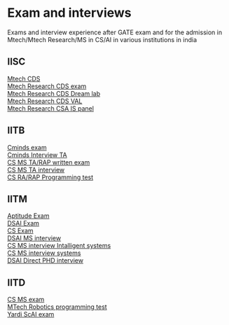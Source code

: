 Exam and interviews
=
Exams and interview experience after GATE exam and for the admission in Mtech/Mtech Research/MS in CS/AI in various institutions in india

IISC
-

[Mtech CDS](./IISC/Mtech%20CDS.md) \
[Mtech Research CDS exam](./IISC/MTech%20Research%20CDS%20exam.md) \
[Mtech Research CDS Dream lab](./IISC/MTech%20Research%20CDS%20dream%20lab.md) \
[Mtech Research CDS VAL](./IISC/MTech%20Research%20VAL.md) \
[Mtech Research CSA IS panel](./IISC/MTech%20Research%20CSA.md)

IITB
-
[Cminds exam](./IITB/Cminds_exam.md) \
[Cminds Interview TA](./IITB/Cminds%20interview.md)  \
[CS MS TA/RAP written exam](./IITB/CS_TA_exam.md)  \
[CS MS TA interview](./IITB/CS%20TA%20interview.md)  \
[CS RA/RAP Programming test](./IITB/CS_RA_programming%20test.md) 

IITM
-

[Aptitude Exam](./IITM/Aptitude.md) \
[DSAI Exam](./IITM/DSAI%20exam.md)  \
[CS Exam](./IITM/CS%20exam.md) \
[DSAI MS interview](./IITM/dsai_ms_interview.md) \
[CS MS interview Intalligent systems](./IITM/CS_panel_C.md) \
[CS MS interview systems](./IITM/CS_MS_panelB.md) \
[DSAI Direct PHD interview](./IITM/DSAI_direct_PHD_interview.md) 

IITD
-
[CS MS exam](./IITD/MS%20CS%20exam.md) \
[MTech Robotics programming test](./IITD/Robotics_programming_test.md) \
[Yardi ScAI exam](./IITD/minds.md) 
